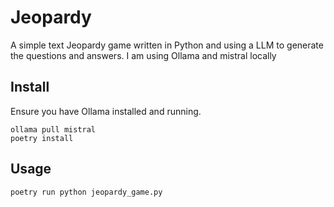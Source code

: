 # Jeopardy

A simple text Jeopardy game written in Python and using a LLM
to generate the questions and answers. I am using Ollama and mistral locally

## Install
Ensure you have Ollama installed and running.

```
ollama pull mistral
poetry install
```

## Usage

```
poetry run python jeopardy_game.py
```
